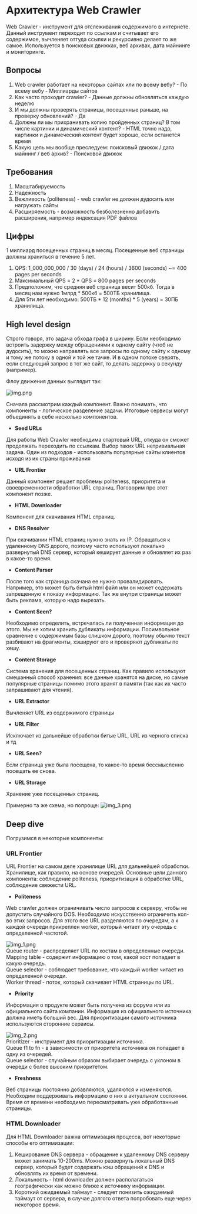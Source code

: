 # Архитектура Web Crawler
Web Crawler - инструмент для отслеживания содержимого в интернете. Данный инструмент переходит по ссылкам и считывает
его содержимое, вычленяет оттуда ссылки и рекурсивно делает то же самое. Используется в поисковых движках, веб архивах, 
дата майнинге и мониторинге.

## Вопросы
1) Web crawler работает на некоторых сайтах или по всему вебу? - По всему вебу - Миллиарды сайтов
2) Как часто проходит crawler? - Данные должны обновляться каждую неделю
3) И мы должны проверять страницы, посещенные раньше, на проверку обновлений? - Да
4) Должны ли мы прихранивать копию пройденных страниц? В том числе картинки и динамический контент? - HTML точно надо, 
картинки и динамеческий контент будет хорошо, если останется время
5) Какую цель мы вообще преследуем: поисковый движок / дата майнинг / веб архив? - Поисковой движок

## Требования
1) Масштабируемость
2) Надежность 
3) Вежливость (politeness) - web crawler не должен дудосить или нагружать сайты
4) Расширяемость - возможность безболезненно добавить расширения, например индексация PDF файлов

## Цифры
1 миллиард посещенных страниц в месяц. Посещенные веб страницы должны храниться в течение 5 лет.
1) QPS: 1_000_000_000 / 30 (days) / 24 (hours) / 3600 (seconds) ~= 400 pages per seconds
2) Максимальный QPS = 2 * QPS = 800 pages per seconds
3) Предположим, что средняя веб страница весит 500кб. Тогда в месяц нам нужно 1млрд * 500кб = 500ТБ хранилища.
4) Для 5ти лет необходимо: 500ТБ * 12 (months) * 5 (years) = 30ПБ хранилища.

## High level design
Строго говоря, это задача обхода графа в ширину.
Если необходимо встроить задержку между обращениями к одному сайту (чтоб не дудосить), то можно направлять все запросы 
по одному сайту к одному и тому же потоку в одной и той же тачке. И в одном потоке сверять, если следующий запрос в тот 
же сайт, то делать задержку в секунду (например).

Флоу движения данных выглядит так:

![img.png](img.png)

Сначала рассмотрим каждый компонент. Важно понимать, что компоненты - логическое разделение задачи. Итоговые сервисы 
могут объединять в себе несколько компонентов.
- **Seed URLs**  

Для работы Web Crawler необходима стартовый URL, откуда он сможет продолжать переходить по ссылкам. Выбор таких URL 
нетривиальная задача. Один из подходов - использовать популярные сайты клиентов исходя из их страны проживания

- **URL Frontier**

Данный компонент решает проблемы politeness, приоритета и своевременности обработки URL страниц. Поговорим про этот 
компонент позже.

- **HTML Downloader**

Компонент для скачивания HTML страниц.

- **DNS Resolver**

При скачивании HTML страниц нужно знать их IP. Обращаться к удаленному DNS дорого, поэтому часто используют локально
развернутый DNS сервер, который кеширует данные и обновляет их раз в какое-то время.

- **Content Parser**

После того как страница скачана ее нужно провалидировать. Например, это может быть битый html файл или он может 
содержать запрещенную к показу информацию. Так же внутри страницы может быть реклама, которую надо вырезать.

- **Content Seen?**

Необходимо определить, встречалась ли полученная информация до этого. Мы не хотим хранить дубликаты информации. 
Посимвольное сравнение с содержимым базы слишком дорого, поэтому обычно текст разбивают на фрагменты, хэшируют его и 
проверяют дубликаты по хешу.

- **Content Storage**

Система хранения для посещенных страниц. Как правило используют смешанный способ хранения: все данные хранятся на диске,
но самые популярные страницы помимо этого хранят в памяти (так как их часто запрашивают для чтения).

- **URL Extractor**

Вычленяет URL из содержимого страницы

- **URL Filter**

Исключает из дальнейше обработки битые URL, URL из черного списка и тд

- **URL Seen?**

Если страница уже была посещена, то какое-то время бессмысленно посещать ее снова.

- **URL Storage**

Хранение уже посещенных страниц.

Примерно та же схема, но попроще:
![img_3.png](img_3.png)

## Deep dive
Погрузимся в некоторые компоненты:
### URL Frontier
URL Frontier на самом деле хранилище URL для дальнейшей обработки. Хранилище, как правило, на основе очередей. Основные 
цели данного компонента: соблюдение politeness, приоритизация в обработке URL, соблюдение свежести URL.

- **Politeness**  

Web crawler должен ограничивать число запросов к серверу, чтобы не допустить случайного DOS. Необходимо искусственно
ограничить кол-во этих запросов. Для этого все URL разделяются по очередям, а к каждой очереди прикреплен worker, 
который читает эту очередь с определенной частотой.

![img_1.png](img_1.png)  
Queue router - распределяет URL по хостам в определенные очереди.  
Mapping table - содержит информацию о том, какой хост попадает в какую очередь.  
Queue selector - соблюдает требование, что каждый worker читает из определенной очереди.  
Worker thread - поток, который скачивает HTML страницы по URL. 

- **Priority**

Информация о продукте может быть получена из форума или из официального сайта компании. Информация из официального 
источника должна иметь больший вес. Для приоритизации самого источника используются сторонние сервисы.

![img_2.png](img_2.png)  
Prioritizer - инструмент для приоритизации источника.  
Queue f1 to fn - в зависимости от приоритета источника он попадает в одну из очередей.  
Queue selector - случайным образом выбирает очередь с уклоном в очереди с более высоким приоритетом.  

- **Freshness**  

Веб страницы постоянно добавляются, удаляются и изменяются. Необходим поддерживать информацию о них в актуальном 
состоянии. Время от времени необходимо пересматривать уже обработанные страницы.

### HTML Downloader
Для HTML Downloader важна оптимизация процесса, вот некоторые способы его оптимизации:
1) Кеширование DNS сервера - обращение к удаленному DNS серверу может занимать 10-200ms. Можно развернуть локальный DNS
сервер, который будет содержать кэш обращений к DNS и обновлять их время от времени.
2) Локальность - html downloader должен располагаться географически как можно ближе к источнику информации.
3) Короткий ожидаемый таймаут - следует понизить ожидаемый таймаут от сервера, в случае долгого ответа попробовать еще 
через некоторое время.